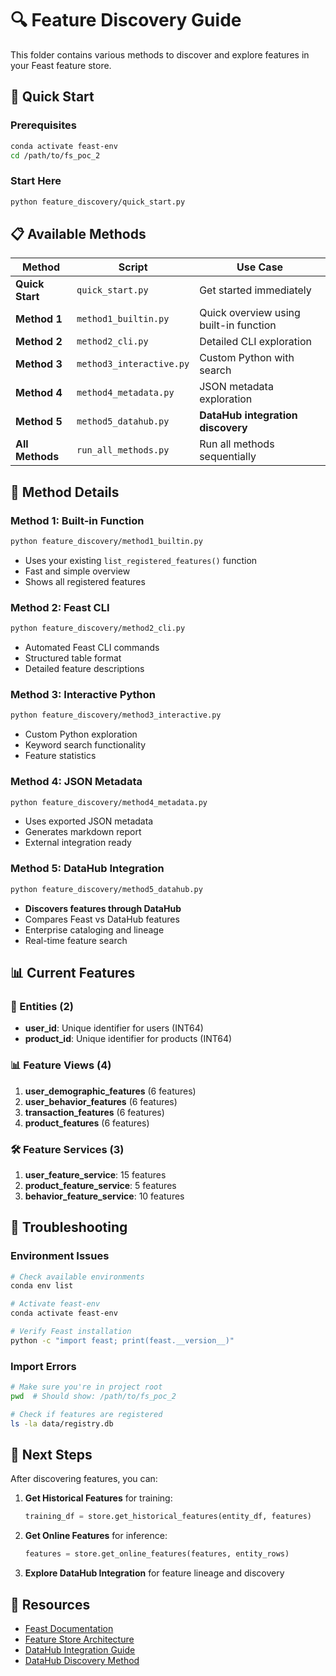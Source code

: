 # 🔍 Feature Discovery Guide

This folder contains various methods to discover and explore features in your Feast feature store.

## 🚀 Quick Start

### Prerequisites
```bash
conda activate feast-env
cd /path/to/fs_poc_2
```

### Start Here
```bash
python feature_discovery/quick_start.py
```

## 📋 Available Methods

| Method | Script | Use Case |
|--------|--------|----------|
| **Quick Start** | `quick_start.py` | Get started immediately |
| **Method 1** | `method1_builtin.py` | Quick overview using built-in function |
| **Method 2** | `method2_cli.py` | Detailed CLI exploration |
| **Method 3** | `method3_interactive.py` | Custom Python with search |
| **Method 4** | `method4_metadata.py` | JSON metadata exploration |
| **Method 5** | `method5_datahub.py` | **DataHub integration discovery** |
| **All Methods** | `run_all_methods.py` | Run all methods sequentially |

## 🎯 Method Details

### Method 1: Built-in Function
```bash
python feature_discovery/method1_builtin.py
```
- Uses your existing `list_registered_features()` function
- Fast and simple overview
- Shows all registered features

### Method 2: Feast CLI
```bash
python feature_discovery/method2_cli.py
```
- Automated Feast CLI commands
- Structured table format
- Detailed feature descriptions

### Method 3: Interactive Python
```bash
python feature_discovery/method3_interactive.py
```
- Custom Python exploration
- Keyword search functionality
- Feature statistics

### Method 4: JSON Metadata
```bash
python feature_discovery/method4_metadata.py
```
- Uses exported JSON metadata
- Generates markdown report
- External integration ready

### Method 5: DataHub Integration
```bash
python feature_discovery/method5_datahub.py
```
- **Discovers features through DataHub**
- Compares Feast vs DataHub features
- Enterprise cataloging and lineage
- Real-time feature search

## 📊 Current Features

### 🔑 Entities (2)
- **user_id**: Unique identifier for users (INT64)
- **product_id**: Unique identifier for products (INT64)

### 📊 Feature Views (4)
1. **user_demographic_features** (6 features)
2. **user_behavior_features** (6 features)
3. **transaction_features** (6 features)
4. **product_features** (6 features)

### 🛠️ Feature Services (3)
1. **user_feature_service**: 15 features
2. **product_feature_service**: 5 features
3. **behavior_feature_service**: 10 features

## 🔧 Troubleshooting

### Environment Issues
```bash
# Check available environments
conda env list

# Activate feast-env
conda activate feast-env

# Verify Feast installation
python -c "import feast; print(feast.__version__)"
```

### Import Errors
```bash
# Make sure you're in project root
pwd  # Should show: /path/to/fs_poc_2

# Check if features are registered
ls -la data/registry.db
```

## 📝 Next Steps

After discovering features, you can:

1. **Get Historical Features** for training:
   ```python
   training_df = store.get_historical_features(entity_df, features)
   ```

2. **Get Online Features** for inference:
   ```python
   features = store.get_online_features(features, entity_rows)
   ```

3. **Explore DataHub Integration** for feature lineage and discovery

## 📖 Resources

- [Feast Documentation](https://docs.feast.dev/)
- [Feature Store Architecture](../README.md)
- [DataHub Integration Guide](../scripts/)
- [DataHub Discovery Method](./method5_datahub.py) 